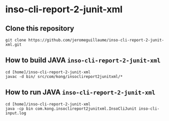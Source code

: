 # inso-cli-report-2-junit-xml

## Clone this repository
```shell
git clone https://github.com/jeromeguillaume/inso-cli-report-2-junit-xml.git
```

## How to build JAVA `inso-cli-report-2-junit-xml`
```shell
cd [home]/inso-cli-report-2-junit-xml
javac -d bin/ src/com/kong/insoclireport2junitxml/*
```

## How to run JAVA `inso-cli-report-2-junit-xml`
```shell
cd [home]/inso-cli-report-2-junit-xml
java -cp bin com.kong.insoclireport2junitxml.InsoCliJunit inso-cli-input.log
```